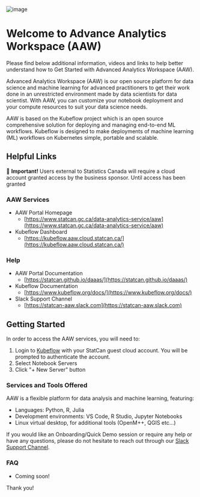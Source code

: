 ![image](https://user-images.githubusercontent.com/8212170/153892366-0b44876f-a69e-41ac-9dc7-bfcd2de56977.png)

# Welcome to Advance Analytics Workspace (AAW)

Please find below additional information, videos and links to help better understand how to Get Started with Advanced Analytics Workspace (AAW). 

Advanced Analytics Workspace (AAW) is our open source platform for data science and machine learning for advanced practitioners to get their work done in an unrestricted environment made by data scientists for data scientist. With AAW, you can customize your notebook deployment and your compute resources to suit your data science needs.

AAW is based on the Kubeflow project which is an open source comprehensive solution for deploying and managing end-to-end ML workflows. Kubeflow is designed to make deployments of machine learning (ML) workflows on Kubernetes simple, portable and scalable.

## Helpful Links

🔔 **Important!** Users external to Statistics Canada will require a cloud account granted access by the business sponsor. Until access has been granted

### AAW Services

- AAW Portal Homepage
  - [https://www.statcan.gc.ca/data-analytics-service/aaw](https://www.statcan.gc.ca/data-analytics-service/aaw)
- Kubeflow Dashboard
  - [https://kubeflow.aaw.cloud.statcan.ca/](https://kubeflow.aaw.cloud.statcan.ca/) 

### Help

- AAW Portal Documentation
  - [https://statcan.github.io/daaas/](https://statcan.github.io/daaas/)
- Kubeflow Documentation
  - [https://www.kubeflow.org/docs/](https://www.kubeflow.org/docs/)  
- Slack Support Channel
  - [https://statcan-aaw.slack.com](https://statcan-aaw.slack.com)

## Getting Started

In order to access the AAW services, you will need to:

1. Login to [Kubeflow](https://kubeflow.aaw.cloud.statcan.ca/) with your StatCan guest cloud account. You will be prompted to authenticate the account.
2. Select Notebook Servers
3. Click "+ New Server" button

### Services and Tools Offered

AAW is a flexible platform for data analysis and machine learning, featuring:

  - Languages: Python, R, Julia
  - Development environments: VS Code, R Studio, Jupyter Notebooks
  - Linux virtual desktop, for additional tools (OpenM++, QGIS etc...)

If you would like an Onboarding/Quick Demo session or require any help or have any questions, please do not hesitate to reach out through our [Slack Support Channel](https://statcan-aaw.slack.com).

### FAQ

- Coming soon!

Thank you! 
